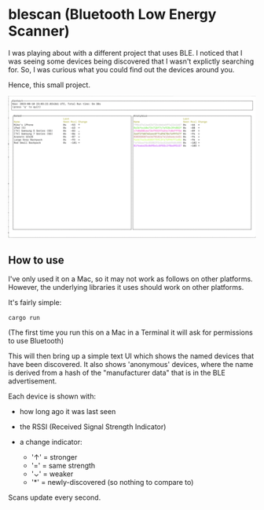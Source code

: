 # blescan (Bluetooth Low Energy Scanner)

I was playing about with a different project that uses BLE. I noticed that I was seeing some devices being discovered that I wasn't explictly searching for. So, I was curious what you could find out the devices around you.

Hence, this small project.

![screenshot of UI](ui.png)

## How to use

I've only used it on a Mac, so it may not work as follows on other platforms. However, the underlying libraries it uses should work on other platforms.

It's fairly simple:

    cargo run

(The first time you run this on a Mac in a Terminal it will ask for permissions to use Bluetooth)

This will then bring up a simple text UI which shows the named devices that have been discovered. It also shows 'anonymous' devices, where the name is derived from a hash of the "manufacturer data" that is in the BLE advertisement.

Each device is shown with:

- how long ago it was last seen
- the RSSI (Received Signal Strength Indicator)
- a change indicator:

  - '↑' = stronger
  - '=' = same strength
  - '⌄' = weaker
  - '\*' = newly-discovered (so nothing to compare to)

Scans update every second.
